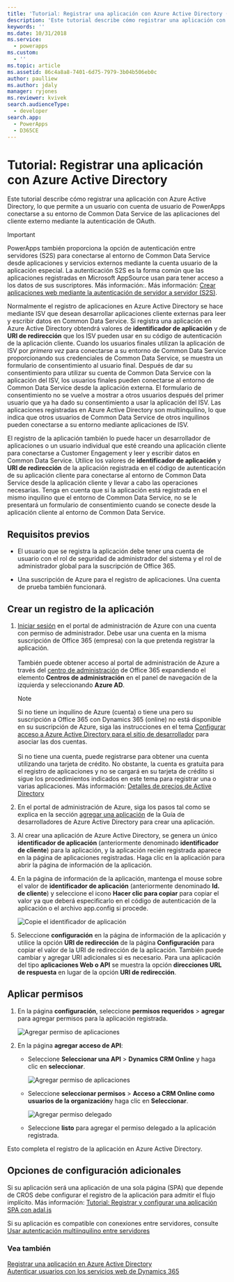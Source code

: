 ```yaml
---
title: 'Tutorial: Registrar una aplicación con Azure Active Directory (Common Data Service) | Microsoft Docs'
description: 'Este tutorial describe cómo registrar una aplicación con Azure Active Directory de modo que puede conectarse al entorno de Common Data Service, autenticarse mediante OAuth y obtener acceso a los servicios web.'
keywords: ''
ms.date: 10/31/2018
ms.service:
  - powerapps
ms.custom:
  - ''
ms.topic: article
ms.assetid: 86c4a8a8-7401-6d75-7979-3b04b506eb0c
author: paulliew
ms.author: jdaly
manager: ryjones
ms.reviewer: kvivek
search.audienceType:
  - developer
search.app:
  - PowerApps
  - D365CE
---
```


# <a name="walkthrough-register-an-app-with-azure-active-directory"></a>Tutorial: Registrar una aplicación con Azure Active Directory

Este tutorial describe cómo registrar una aplicación con Azure Active Directory, lo que permite a un usuario con cuenta de usuario de PowerApps conectarse a su entorno de Common Data Service de las aplicaciones del cliente externo mediante la autenticación de OAuth.

> [!IMPORTANT]
> PowerApps también proporciona la opción de autenticación entre servidores (S2S) para conectarse al entorno de Common Data Service desde aplicaciones y servicios externos mediante la cuenta usuario de la aplicación especial. La autenticación S2S es la forma común que las aplicaciones registradas en Microsoft AppSource usan para tener acceso a los datos de sus suscriptores. Más información:. Más información: [Crear aplicaciones web mediante la autenticación de servidor a servidor (S2S)](build-web-applications-server-server-s2s-authentication.md).


Normalmente el registro de aplicaciones en Azure Active Directory se hace mediante ISV que desean desarrollar aplicaciones cliente externas para leer y escribir datos en Common Data Service. Si registra una aplicación en Azure Active Directory obtendrá valores de **identificador de aplicación** y de **URI de redirección** que los ISV pueden usar en su código de autenticación de la aplicación cliente. Cuando los usuarios finales utilizan la aplicación de ISV por *primera vez* para conectarse a su entorno de Common Data Service proporcionando sus credenciales de Common Data Service, se muestra un formulario de consentimiento al usuario final. Después de dar su consentimiento para utilizar su cuenta de Common Data Service con la aplicación del ISV, los usuarios finales pueden conectarse al entorno de Common Data Service desde la aplicación externa. El formulario de consentimiento no se vuelve a mostrar a otros usuarios después del primer usuario que ya ha dado su consentimiento a usar la aplicación del ISV. Las aplicaciones registradas en Azure Active Directory son multiinquilino, lo que indica que otros usuarios de Common Data Service de otros inquilinos pueden conectarse a su entorno mediante aplicaciones de ISV. 

El registro de la aplicación también lo puede hacer un desarrollador de aplicaciones o un usuario individual que esté creando una aplicación cliente para conectarse a Customer Engagement y leer y escribir datos en Common Data Service. Utilice los valores de **identificador de aplicación** y **URI de redirección** de la aplicación registrada en el código de autenticación de su aplicación cliente para conectarse al entorno de Common Data Service desde la aplicación cliente y llevar a cabo las operaciones necesarias. Tenga en cuenta que si la aplicación está registrada en el mismo inquilino que el entorno de Common Data Service, no se le presentará un formulario de consentimiento cuando se conecte desde la aplicación cliente al entorno de Common Data Service.

## <a name="prerequisites"></a>Requisitos previos  
-   El usuario que se registra la aplicación debe tener una cuenta de usuario con el rol de seguridad de administrador del sistema y el rol de administrador global para la suscripción de Office 365.  
  
-   Una suscripción de Azure para el registro de aplicaciones. Una cuenta de prueba también funcionará.  
  
    

## <a name="create-an-application-registration"></a>Crear un registro de la aplicación 
  
1.  [Iniciar sesión](http://manage.windowsazure.com) en el portal de administración de Azure con una cuenta con permiso de administrador. Debe usar una cuenta en la misma suscripción de Office 365 (empresa) con la que pretenda registrar la aplicación.<br><br> También puede obtener acceso al portal de administración de Azure a través del [centro de administración](https://admin.microsoft.com/adminportal) de Office 365 expandiendo el elemento **Centros de administración** en el panel de navegación de la izquierda y seleccionando **Azure AD**.  
  
    > [!NOTE]
    > Si no tiene un inquilino de Azure (cuenta) o tiene una pero su suscripción a Office 365 con Dynamics 365 (online) no está disponible en su suscripción de Azure, siga las instrucciones en el tema [Configurar acceso a Azure Active Directory para el sitio de desarrollador](https://docs.microsoft.com/office/developer-program/office-365-developer-program) para asociar las dos cuentas.<br><br> Si no tiene una cuenta, puede registrarse para obtener una cuenta utilizando una tarjeta de crédito. No obstante, la cuenta es gratuita para el registro de aplicaciones y no se cargará en su tarjeta de crédito si sigue los procedimientos indicados en este tema para registrar una o varias aplicaciones. Más información: [Detalles de precios de Active Directory](http://azure.microsoft.com/pricing/details/active-directory/)  
  
1. En el portal de administración de Azure, siga los pasos tal como se explica en la sección [agregar una aplicación](https://docs.microsoft.com/azure/active-directory/develop/active-directory-integrating-applications#adding-an-application) de la Guía de desarrolladores de Azure Active Directory para crear una aplicación. 
  
1. Al crear una aplicación de Azure Active Directory, se genera un único **identificador de aplicación** (anteriormente denominado **identificador de cliente**) para la aplicación, y la aplicación recién registrada aparece en la página de aplicaciones registradas. Haga clic en la aplicación para abrir la página de información de la aplicación.

1. En la página de información de la aplicación, mantenga el mouse sobre el valor de **identificador de aplicación** (anteriormente denominado **Id. de cliente**) y seleccione el icono **Hacer clic para copiar** para copiar el valor ya que deberá especificarlo en el código de autenticación de la aplicación o el archivo app.config si procede.

    ![Copie el identificador de aplicación](media/Azure-copy-app-id.png "Copie el identificador de aplicación")
  
1. Seleccione **configuración** en la página de información de la aplicación y utilice la opción **URI de redirección** de la página **Configuración** para copiar el valor de la URI de redirección de la aplicación. También puede cambiar y agregar URI adicionales si es necesario. Para una aplicación del tipo **aplicaciones Web o API** se muestra la opción **direcciones URL de respuesta** en lugar de la opción **URI de redirección**.

## <a name="apply-permissions"></a>Aplicar permisos

1. En la página **configuración**, seleccione **permisos requeridos** > **agregar** para agregar permisos para la aplicación registrada.

    ![Agregar permiso de aplicaciones](media/Azure-add-app-permission.png "agregar permiso de aplicaciones")
  
1. En la página **agregar acceso de API**:
    - Seleccione **Seleccionar una API** > **Dynamics CRM Online** y haga clic en **seleccionar**.

      ![Agregar permiso de aplicaciones](media/Azure-add-api-access.png "agregar permiso de aplicaciones")  
   
    - Seleccione **seleccionar permisos** > **Acceso a CRM Online como usuarios de la organización**y haga clic en **Seleccionar**.
  
      ![Agregar permiso delegado](media/azure-add-permission.PNG "agregar permiso delegado")  

    - Seleccione **listo** para agregar el permiso delegado a la aplicación registrada.

Esto completa el registro de la aplicación en Azure Active Directory.

## <a name="additional-configuration-options"></a>Opciones de configuración adicionales

Si su aplicación será una aplicación de una sola página (SPA) que depende de CROS debe configurar el registro de la aplicación para admitir el flujo implícito. Más información: [Tutorial: Registrar y configurar una aplicación SPA con adal.js](walkthrough-registering-configuring-simplespa-application-adal-js.md)

Si su aplicación es compatible con conexiones entre servidores, consulte [Usar autenticación multiinquilino entre servidores](use-multi-tenant-server-server-authentication.md)

  
### <a name="see-also"></a>Vea también  
 [Registrar una aplicación en Azure Active Directory](https://docs.microsoft.com/azure/active-directory/develop/active-directory-integrating-applications)    
 [Autenticar usuarios con los servicios web de Dynamics 365](authentication.md)
